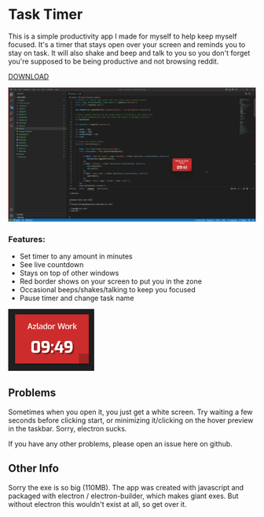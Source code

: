# Task Timer

This is a simple productivity app I made for myself to help keep myself focused. It's a timer that stays open over your screen and reminds you to stay on task. It will also shake and beep and talk to you so you don't forget you're supposed to be being productive and not browsing reddit.

[DOWNLOAD](https://github.com/skeddles/task-timer/releases/tag/v1)

![screenshot](screenshot.png)


### Features:
- Set timer to any amount in minutes
- See live countdown
- Stays on top of other windows
- Red border shows on your screen to put you in the zone
- Occasional beeps/shakes/talking to keep you focused
- Pause timer and change task name

![screenshot2](screenshot2.gif)

## Problems

Sometimes when you open it, you just get a white screen. Try waiting a few seconds before clicking start, or minimizing it/clicking on the hover preview in the taskbar. Sorry, electron sucks.

If you have any other problems, please open an issue here on github.

## Other Info

Sorry the exe is so big (110MB). The app was created with javascript and packaged with electron / electron-builder, which makes giant exes. But without electron this wouldn't exist at all, so get over it.


